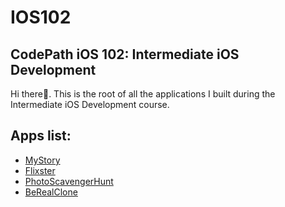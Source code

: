 # IOS102
## CodePath iOS 102: Intermediate iOS Development
Hi there👋. This is the root of all the applications I built during the Intermediate iOS Development course.
## Apps list:
- [MyStory](https://github.com/TaoLyn838/IOS102/tree/main/MyStory)
- [Flixster](https://github.com/TaoLyn838/IOS102/tree/main/Flixster)
- [PhotoScavengerHunt](https://github.com/TaoLyn838/IOS102/tree/main/PhotoScavengerHunt)
- [BeRealClone](https://github.com/TaoLyn838/IOS102/tree/main/BeRealClone)
